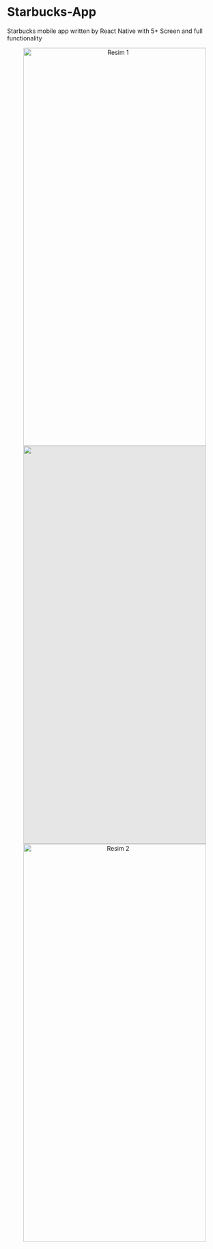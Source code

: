# Starbucks-App
Starbucks mobile app written by React Native with  5+ Screen and full functionality
<p align="center">



<div align="center">
  <img src="https://github-production-user-asset-6210df.s3.amazonaws.com/80812122/246628619-64870ac6-a58d-4a54-99e7-b7338814a335.png" width="428" height="929" alt="Resim 1">
</div>

<div align="center">
<img style="display: block;-webkit-user-select: none;margin: auto;cursor: zoom-in;background-color: hsl(0, 0%, 90%);transition: background-color 300ms;" src="https://github-production-user-asset-6210df.s3.amazonaws.com/80812122/246894125-7e5eca2e-649e-4078-94b8-56fb22799120.png" width="428" height="929">
  </div>
  
<div align="center">
  
  <img src="https://github-production-user-asset-6210df.s3.amazonaws.com/80812122/246628676-2ec76565-f1d1-46ff-979b-e20f611421bb.png" width="428" height="929" alt="Resim 2">
</div>

</p>
